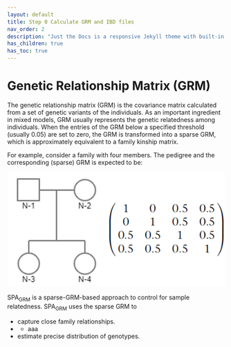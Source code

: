 ```yaml
---
layout: default
title: Step 0 Calculate GRM and IBD files
nav_order: 2
description: "Just the Docs is a responsive Jekyll theme with built-in search that is easily customizable and hosted on GitHub Pages."
has_children: true
has_toc: true
---
```


# Genetic Relationship Matrix (GRM)

The genetic relationship matrix (GRM) is the covariance matrix calculated from a set of genetic variants of the individuals. As an important ingredient in mixed models, GRM usually represents the genetic relatedness among individuals. When the entries of the GRM below a specified threshold (usually 0.05) are set to zero, the GRM is transformed into a sparse GRM, which is approximately equivalent to a family kinship matrix.

For example, consider a family with four members. The pedigree and the corresponding (sparse) GRM is expected to be:

![GRM](https://raw.githubusercontent.com/Fantasy-XuHe/SPAGRM.github.io/main/docs/assets/images/GRM.png)

SPA<sub>GRM</sub> is a sparse-GRM-based approach to control for sample relatedness. SPA<sub>GRM</sub> uses the sparse GRM to 
- capture close family relationships.
- - aaa
- estimate precise distribution of genotypes.
